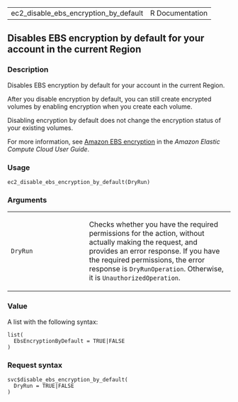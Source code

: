 <table style="width: 100%;">
<tbody>
<tr class="odd">
<td>ec2_disable_ebs_encryption_by_default</td>
<td style="text-align: right;">R Documentation</td>
</tr>
</tbody>
</table>

## Disables EBS encryption by default for your account in the current Region

### Description

Disables EBS encryption by default for your account in the current
Region.

After you disable encryption by default, you can still create encrypted
volumes by enabling encryption when you create each volume.

Disabling encryption by default does not change the encryption status of
your existing volumes.

For more information, see [Amazon EBS
encryption](https://docs.aws.amazon.com/AWSEC2/latest/UserGuide/EBSEncryption.html)
in the *Amazon Elastic Compute Cloud User Guide*.

### Usage

    ec2_disable_ebs_encryption_by_default(DryRun)

### Arguments

<table>
<colgroup>
<col style="width: 35%" />
<col style="width: 65%" />
</colgroup>
<tbody>
<tr class="odd">
<td><code
id="ec2_disable_ebs_encryption_by_default_:_DryRun">DryRun</code></td>
<td><p>Checks whether you have the required permissions for the action,
without actually making the request, and provides an error response. If
you have the required permissions, the error response is
<code>DryRunOperation</code>. Otherwise, it is
<code>UnauthorizedOperation</code>.</p></td>
</tr>
</tbody>
</table>

### Value

A list with the following syntax:

    list(
      EbsEncryptionByDefault = TRUE|FALSE
    )

### Request syntax

    svc$disable_ebs_encryption_by_default(
      DryRun = TRUE|FALSE
    )
